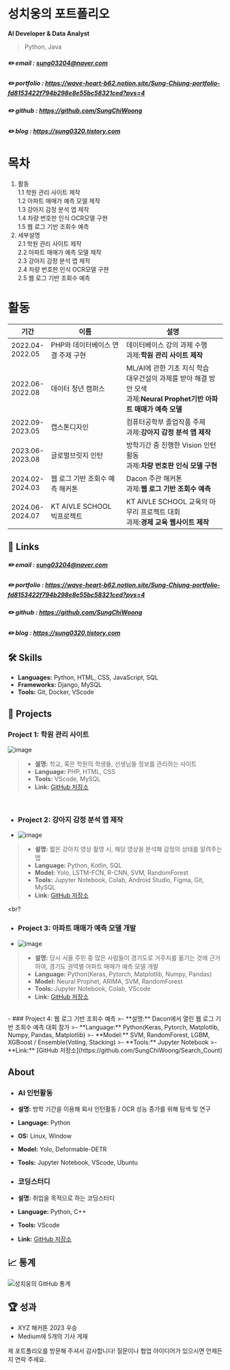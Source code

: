 # 성치웅의 포트폴리오

**AI Developer & Data Analyst**

>Python, Java

##### :pencil2: email : sung03204@naver.com
##### :pencil2: portfolio : https://wave-heart-b62.notion.site/Sung-Chiung-portfolio-fd8153422f794b298e8e55bc58321ced?pvs=4
##### :pencil2: github : https://github.com/SungChiWoong
##### :pencil2: blog : https://sung0320.tistory.com

# 목차
1. 활동
   <br>1.1 학원 관리 사이트 제작
   <br>1.2 아파트 매매가 예측 모델 제작
   <br>1.3 강아지 감정 분석 앱 제작
   <br>1.4 차량 번호판 인식 OCR모델 구현
   <br>1.5 웹 로그 기반 조회수 예측
2. 세부설명
   <br>2.1 학원 관리 사이트 제작
   <br>2.2 아파트 매매가 예측 모델 제작
   <br>2.3 강아지 감정 분석 앱 제작
   <br>2.4 차량 번호판 인식 OCR모델 구현
   <br>2.5 웹 로그 기반 조회수 예측

# 활동
|기간|이름|설명|
|------|---|---|
|2022.04-<br>2022.05|PHP와 데이터베이스 연결 주제 구현|데이터베이스 강의 과제 수행<br>과제:**학원 관리 사이트 제작**|
|2022.06-<br>2022.08|데이터 청년 캠퍼스|ML/AI에 관한 기초 지식 학습<br>대우건설의 과제를 받아 해결 방안 모색<br>과제:**Neural Prophet기반 아파트 매매가 예측 모델**|
|2022.09-<br>2023.05|캡스톤디자인|컴퓨터공학부 졸업작품 주제<br>과제:**강아지 감정 분석 앱 제작**|
|2023.06-<br>2023.08|글로벌브릿지 인턴|방학기간 중 진행한 Vision 인턴활동<br>과제:**차량 번호판 인식 모델 구현**|
|2024.02-<br>2024.03|웹 로그 기반 조회수 예측 해커톤|Dacon 주관 해커톤<br>과제:**웹 로그 기반 조회수 예측**|
|2024.06-<br>2024.07|KT AIVLE SCHOOL 빅프로젝트|KT AIVLE SCHOOL 교육의 마무리 프로젝트 대회<br>과제:**경제 교육 웹사이트 제작**|

## 🔗 Links
##### :pencil2: email : sung03204@naver.com
##### :pencil2: portfolio : https://wave-heart-b62.notion.site/Sung-Chiung-portfolio-fd8153422f794b298e8e55bc58321ced?pvs=4
##### :pencil2: github : https://github.com/SungChiWoong
##### :pencil2: blog : https://sung0320.tistory.com

## 🛠️ Skills
- **Languages:** Python, HTML, CSS, JavaScript, SQL
- **Frameworks:** Django, MySQL
- **Tools:** Git, Docker, VScode

## 📂 Projects

### Project 1: 학원 관리 사이트
![image](https://github.com/SungChiWoong/SungChiWoong/assets/123548388/ecb506c1-4081-4caf-9c77-7fafd1cd0dda)
>- **설명:** 학교, 혹은 학원의 학생들, 선생님들 정보를 관리하는 사이트
>- **Language:** PHP, HTML, CSS
>- **Tools:** VScode, MySQL
>- **Link:** [GitHub 저장소](https://github.com/SungChiWoong/Student-Management)
<br>

- ### Project 2: 강아지 감정 분석 앱 제작
- ![image](https://github.com/SungChiWoong/SungChiWoong/assets/123548388/d2f5c68e-a35c-4de8-954f-b01f3044cd6d)
>- **설명:** 짧은 강아지 영상 촬영 시, 해당 영상을 분석해 감정의 상태를 알려주는 앱
>- **Language:** Python, Kotlin, SQL
>- **Model:** Yolo, LSTM-FCN, R-CNN, SVM, RandomForest
>- **Tools:** Jupyter Notebook, Colab, Android Studio, Figma, Git, MySQL
>- **Link:** [GitHub 저장소](https://github.com/SungChiWoong/Capstone-Design)

<br?
- ### Project 3: 아파트 매매가 예측 모델 개발
- ![image](https://github.com/SungChiWoong/SungChiWoong/assets/123548388/259f19e1-ced0-494f-b06f-b573855bd623)
>- **설명:** 당시 서울 주민 중 많은 사람들이 경기도로 거주지를 옮기는 것에 근거하여, 경기도 권역별 아파트 매매가 예측 모델 개발
>- **Language:** Python(Keras, Pytorch, Matplotlib, Numpy, Pandas)
>- **Model:** Neural Prophet, ARIMA, SVM, RandomForest
>- **Tools:** Jupyter Notebook, Colab, VScode
>- **Link:** [GitHub 저장소](https://github.com/SungChiWoong/Apartment_Price_Prediction)

<br>
- ### Project 4: 웹 로그 기반 조회수 예측
>- **설명:** Dacon에서 열린 웹 로그 기반 조회수 예측 대회 참가
>- **Language:** Python(Keras, Pytorch, Matplotlib, Numpy, Pandas, Matplotlib)
>- **Model:** SVM, RandomForest, LGBM, XGBoost / Ensemble(Voting, Stacking)
>- **Tools:** Jupyter Notebook
>- **Link:** [GitHub 저장소](https://github.com/SungChiWoong/Search_Count)

## About
- ### AI 인턴활동
- **설명:** 방학 기간을 이용해 회사 인턴활동 / OCR 성능 증가를 위해 탐색 및 연구
- **Language:** Python
- **OS:** Linux, Window
- **Model:** Yolo, Deformable-DETR
- **Tools:** Jupyter Notebook, VScode, Ubuntu

- ### 코딩스터디
- **설명:** 취업을 목적으로 하는 코딩스터디
- **Language:** Python, C++
- **Tools:** VScode
- **Link:** [GitHub 저장소](https://github.com/Vion44/Study-Aivle-)

## 📈 통계
![성치웅의 GitHub 통계](https://github-readme-stats.vercel.app/api?username=honggildong&show_icons=true&theme=radical)

## 🏆 성과
- XYZ 해커톤 2023 우승
- Medium에 5개의 기사 게재

제 포트폴리오를 방문해 주셔서 감사합니다! 질문이나 협업 아이디어가 있으시면 언제든지 연락 주세요.


